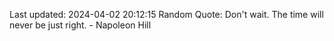 Last updated: 2024-04-02 20:12:15
Random Quote: Don't wait. The time will never be just right. - Napoleon Hill